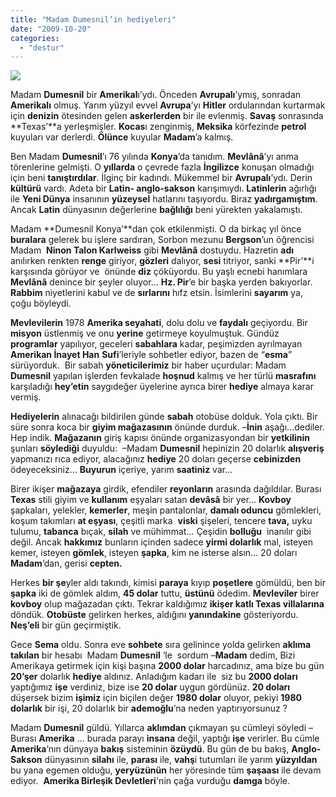 ```yaml
---
title: "Madam Dumesnil’in hediyeleri"
date: "2009-10-20"
categories: 
  - "destur"
---
```


![](/uploads/image/abd-amerika.jpg)

Madam **Dumesnil** bir **Amerikal**ı’ydı. Önceden **Avrupalı**’ymış, sonradan **Amerikalı** olmuş. Yarım yüzyıl evvel **Avrupa**’yı **Hitler** ordularından kurtarmak için **denizin** ötesinden gelen **askerlerden** bir ile evlenmiş. **Savaş** sonrasında **Texas’**a yerleşmişler. **Kocas**ı zenginmiş, **Meksika** körfezinde **petrol** kuyuları var derlerdi. **Ölünce** kuyular **Madam**’a kalmış.

Ben Madam **Dumesnil**’ı 76 yılında **Konya**’da tanıdım. **Mevlânâ**’yı anma törenlerine gelmişti. O **yıllarda** o çevrede fazla **İngilizce** konuşan olmadığı için beni **tanıştırdılar**. İlginç bir kadındı. Mükemmel bir **Avrupalı**’ydı. Derin **kültürü** vardı. Adeta bir **Latin- anglo-sakson** karışımıydı. **Latinlerin** ağırlığı ile **Yeni Dünya** insanının **yüzeysel** hatlarını taşıyordu. Biraz **yadırgamıştım**. Ancak **Latin** dünyasının değerlerine **bağlılığı** beni yürekten yakalamıştı.

Madam **Dumesnil Konya’**dan çok etkilenmişti. O da birkaç yıl önce **buralara** gelerek bu işlere sardıran, Sorbon mezunu **Bergson**’un öğrencisi Madam  **Ninon Talon Karlweiss** gibi **Mevlânâ** dostuydu. Hazretin **adı** anılırken renkten **renge** giriyor, **gözleri** dalıyor, **sesi** titriyor, sanki **Pir’**i karşısında görüyor ve  önünde **diz** çöküyordu. Bu yaşlı ecnebi hanımlara **Mevlânâ** denince bir şeyler oluyor… **Hz. Pir**’e bir başka yerden bakıyorlar. **Rabbim** niyetlerini kabul ve de **sırlarını** hıfz etsin. İsimlerini **sayarım** ya, çoğu böyleydi.

**Mevlevilerin** 1978 **Amerika seyahati**, dolu dolu ve **faydalı** geçiyordu. Bir **misyon** üstlenmiş ve onu **yerine** getirmeye koyulmuştuk. Gündüz **programlar** yapılıyor, geceleri **sabahlara** kadar, peşimizden ayrılmayan **Amerikan İnayet Han** **Sufi**’leriyle sohbetler ediyor, bazen de “**esma**” sürüyorduk.  Bir sabah **yöneticilerimiz** bir haber uçurdular: Madam **Dumesnil** yapılan işlerden fevkalade **hoşnud** kalmış ve her türlü **masrafını** karşıladığı **hey’etin** saygıdeğer üyelerine ayrıca birer **hediye** almaya karar vermiş.

**Hediyelerin** alınacağı bildirilen günde **sabah** otobüse dolduk. Yola çıktı. Bir süre sonra koca bir **giyim mağazasının** önünde durduk. –**İnin** aşağı…dediler. Hep indik. **Mağazanın** giriş kapısı önünde organizasyondan bir **yetkilinin** şunları **söylediği** duyuldu:  –Madam **Dumesnil** hepinizin 20 dolarlık **alışveriş** yapmanızı rıca ediyor, alacağınız **hediye** 20 doları geçerse **cebinizden** ödeyeceksiniz… **Buyurun** içeriye, yarım **saatiniz** var…  

Birer ikişer **mağazaya** girdik, efendiler **reyonların** arasında dağıldılar. Burası **Texas** stili giyim ve **kullanım** eşyaları satan **devâsâ** bir yer… **Kovboy** şapkaları, yelekler, **kemerler**, meşin pantalonlar, **damalı oduncu** gömlekleri, koşum takımları **at eşyası**, çeşitli marka  **viski** şişeleri, tencere **tava,** uyku tulumu, **tabanca** bıçak, **silah** ve mühimmat… Çeşidin **bolluğu**  inanılır gibi değil. Ancak **hakkımız** bunların içinden sadece **yirmi dolarlık** mal, isteyen kemer, isteyen **gömlek**, isteyen **şapka**, kim ne isterse alsın… 20 doları **Madam**’dan, gerisi **cepten.**

Herkes **bir şe**yler aldı takındı, kimisi **paraya** kıyıp **poşetlere** gömüldü, ben bir **şapka** iki de gömlek aldım, **45 dolar** tuttu, **üstünü** ödedim. **Mevleviler** birer **kovboy** olup mağazadan çıktı. Tekrar kaldığımız **ikişer katlı Texas villalarına** döndük. **Otobüste** gelirken herkes, aldığını **yanındakine** gösteriyordu. **Neş’eli** bir gün geçirmiştik.

Gece **Sema** oldu. Sonra eve **sohbete** sıra gelinince yolda gelirken **aklıma takılan** bir hesabı  Madam **Dumesnil** ‘le  sordum –**Madam** dedim, Bizi Amerikaya getirmek için kişi başına **2000 dolar** harcadınız, ama bize bu gün **20’şer** dolarlık **hediye** aldınız. Anladığım kadarı ile  siz bu **2000 doları** yaptığımız **işe** verdiniz, bize ise **20 dolar** uygun gördünüz. **20 doları** düşersek bizim **işimiz** için biçilen değer **1980 dolar** oluyor, pekiyi **1980 dolarlık** bir işi, 20 dolarlık bir **ademoğlu**’na neden yaptırıyorsunuz ?

Madam **Dumesnil** güldü. Yıllarca **aklımdan** çıkmayan şu cümleyi söyledi – Burası **Amerika** … burada parayı **insana** değil, yaptığı **işe** verirler. Bu cümle **Amerika**’nın dünyaya **bakış** sisteminin **özüydü**. Bu gün de bu bakış, **Anglo-Sakson** dünyasının **silahı** ile, **parası** ile, **vahş**i tutumları ile yarım **yüzyıldan** bu yana egemen olduğu, **yeryüzünün** her yöresinde tüm **şaşaası** ile devam ediyor.  **Amerika Birleşik Devletleri**'nin çağa vurduğu **damga** böyle.
